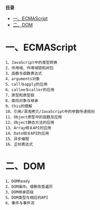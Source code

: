 <!-- START doctoc generated TOC please keep comment here to allow auto update -->
<!-- DON'T EDIT THIS SECTION, INSTEAD RE-RUN doctoc TO UPDATE -->
**目录**

- [一、ECMAScript](#%E4%B8%80ecmascript)
- [二、DOM](#%E4%BA%8Cdom)

<!-- END doctoc generated TOC please keep comment here to allow auto update -->

# 一、ECMAScript
    1、JavaScript中的类型转换
    2、作用域、作用域链和闭包
    3、函数与函数表达式
    4、arguments对象
    5、call与apply的应用
    6、callee与caller的应用
    7、原型和原型链
    8、面向对象与继承
    9、this的理解
    10、引用/深浅拷贝/JavaScript中的参数传递规则
    11、Object原型中的函数及应用
    12、Object静态方法的应用
    13、Array相关API的应用
    14、Date相关API的应用
    15、异步编程
    16、正则表达式

# 二、DOM
    1、DOMReady
    2、DOM操作。增删改查遍历
    3、DOM继承层级
    5、DOM类型与相应的API
    6、事件与事件流